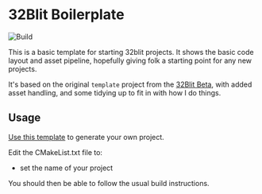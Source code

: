 # 32Blit Boilerplate

![Build](https://github.com/ahnlak-blit32/32blit-boilerplate/workflows/Build/badge.svg)

This is a basic template for starting 32blit projects. It shows the basic
code layout and asset pipeline, hopefully giving folk a starting point for
any new projects.

It's based on the original `template` project from the 
[32Blit Beta](https://github.com/pimoroni/32blit-beta), with added asset
handling, and some tidying up to fit in with how I do things.

## Usage

[Use this template](https://github.com/ahnlak-blit32/32blit-boilerplate/generate) to
generate your own project.

Edit the CMakeList.txt file to:

* set the name of your project

You should then be able to follow the usual build instructions.

